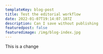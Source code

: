 ```yaml
---
templateKey: blog-post
title: Test the editorial workflow
date: 2022-01-07T19:14:07.107Z
description: Can I save without publishing
featuredpost: false
featuredimage: /img/blog-index.jpg
---
```

This is a change